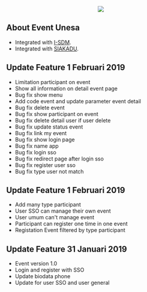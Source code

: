 <p align="center"><img src="https://statik.unesa.ac.id/simlitabmas_konten_statik/dist/img/unesa.png"></p>

## About Event Unesa

- Integrated with [I-SDM](https://i-sdm.unesa.ac.id).
- Integrated with [SIAKADU](https://siakadu.unesa.ac.id).

## Update Feature 1 Februari 2019
- Limitation participant on event
- Show all information on detail event page
- Bug fix show menu
- Add code event and update parameter event detail
- Bug fix delete event
- Bug fix show participant on event
- Bug fix delete detail user if user delete
- Bug fix update status event
- Bug fix link my event
- Bug fix show login page
- Bug fix name app
- Bug fix login sso
- Bug fix redirect page after login sso
- Bug fix register user sso
- Bug fix type user not match

## Update Feature 1 Februari 2019
- Add many type participant
- User SSO can manage their own event
- User umum can't manage event
- Participant can register one time in one event
- Registation Event filtered by type participant

## Update Feature 31 Januari 2019
- Event version 1.0
- Login and register with SSO
- Update biodata phone
- Update for user SSO and user general
